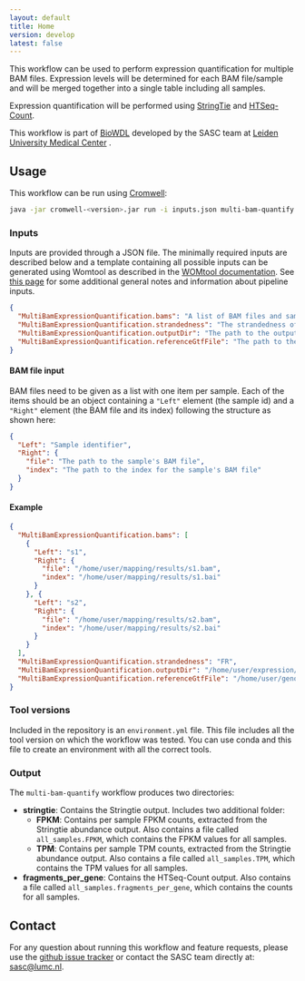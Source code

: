 ```yaml
---
layout: default
title: Home
version: develop
latest: false
---
```


This workflow can be used to perform expression quantification for multiple
BAM files. Expression levels will be determined for each BAM file/sample
and will be merged together into a single table including all samples.

Expression quantification will be performed using
[StringTie](https://ccb.jhu.edu/software/stringtie/) and
[HTSeq-Count](http://htseq.readthedocs.io/en/master/count.html).

This workflow is part of [BioWDL](https://biowdl.github.io/)
developed by the SASC team at [Leiden University Medical Center](https://www.lumc.nl/)
.

## Usage
This workflow can be run using
[Cromwell](http://cromwell.readthedocs.io/en/stable/):
```bash
java -jar cromwell-<version>.jar run -i inputs.json multi-bam-quantify.wdl
```

### Inputs
Inputs are provided through a JSON file. The minimally required inputs are
described below and a template containing all possible inputs can be generated
using Womtool as described in the
[WOMtool documentation](http://cromwell.readthedocs.io/en/stable/WOMtool/).
See [this page](/inputs.html) for some additional general notes and information
about pipeline inputs.

```json
{
  "MultiBamExpressionQuantification.bams": "A list of BAM files and sample identifiers (see 'BAM file input' below)",
  "MultiBamExpressionQuantification.strandedness": "The strandedness of the samples: FR (forward-reverse), RF (reverse-forward) or None",
  "MultiBamExpressionQuantification.outputDir": "The path to the output directory.",
  "MultiBamExpressionQuantification.referenceGtfFile": "The path to the annotations GTF file. If not specified, Stringtie will be run unguided and the GTF file it produces will be used for HTSeq-Count",
}
```

#### BAM file input
BAM files need to be given as a list with one item per sample. Each of the
items should be an object containing a `"Left"` element (the sample id) and a
`"Right"` element (the BAM file and its index) following the structure as shown
here:
```json
{
  "Left": "Sample identifier",
  "Right": {
    "file": "The path to the sample's BAM file",
    "index": "The path to the index for the sample's BAM file"
  }
}
```

#### Example
```json
{
  "MultiBamExpressionQuantification.bams": [
    {
      "Left": "s1",
      "Right": {
        "file": "/home/user/mapping/results/s1.bam",
        "index": "/home/user/mapping/results/s1.bai"
      }
    }, {
      "Left": "s2",
      "Right": {
        "file": "/home/user/mapping/results/s2.bam",
        "index": "/home/user/mapping/results/s2.bai"
      }
    }
  ],
  "MultiBamExpressionQuantification.strandedness": "FR",
  "MultiBamExpressionQuantification.outputDir": "/home/user/expression/results",
  "MultiBamExpressionQuantification.referenceGtfFile": "/home/user/genomes/human/features/ensembl87.gtf"
}
```

### Tool versions
Included in the repository is an `environment.yml` file. This file includes
all the tool version on which the workflow was tested. You can use conda and
this file to create an environment with all the correct tools.

### Output
The `multi-bam-quantify` workflow produces two directories:
- **stringtie**: Contains the Stringtie output. Includes two additional folder:
  - **FPKM**: Contains per sample FPKM counts, extracted from the Stringtie
    abundance output. Also contains a file called `all_samples.FPKM`, which
    contains the FPKM values for all samples.
  - **TPM**: Contains per sample TPM counts, extracted from the Stringtie
    abundance output. Also contains a file called `all_samples.TPM`, which
    contains the TPM values for all samples.
- **fragments_per_gene**: Contains the HTSeq-Count output. Also contains a file
  called `all_samples.fragments_per_gene`, which contains the counts for all
  samples.

## Contact
<p>
  <!-- Obscure e-mail address for spammers -->
For any question about running this workflow and feature requests, please use
the
<a href='https://github.com/biowdl/expression-quantification/issues'>github issue tracker</a>
or contact
the SASC team
 directly at: <a href='&#109;&#97;&#105;&#108;&#116;&#111;&#58;&#115;&#97;&#115;&#99;&#64;&#108;&#117;&#109;&#99;&#46;&#110;&#108;'>
&#115;&#97;&#115;&#99;&#64;&#108;&#117;&#109;&#99;&#46;&#110;&#108;</a>.
</p>
